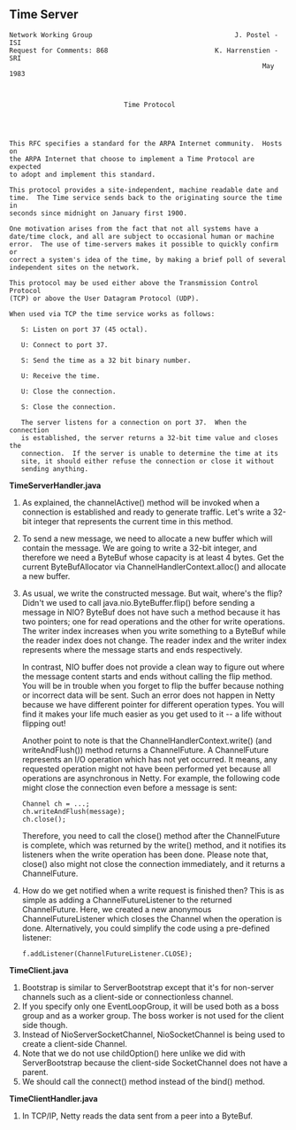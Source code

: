 Time Server
-----------


```
Network Working Group                                    J. Postel - ISI
Request for Comments: 868                           K. Harrenstien - SRI
                                                                May 1983



                             Time Protocol




This RFC specifies a standard for the ARPA Internet community.  Hosts on
the ARPA Internet that choose to implement a Time Protocol are expected
to adopt and implement this standard.

This protocol provides a site-independent, machine readable date and
time.  The Time service sends back to the originating source the time in
seconds since midnight on January first 1900.

One motivation arises from the fact that not all systems have a
date/time clock, and all are subject to occasional human or machine
error.  The use of time-servers makes it possible to quickly confirm or
correct a system's idea of the time, by making a brief poll of several
independent sites on the network.

This protocol may be used either above the Transmission Control Protocol
(TCP) or above the User Datagram Protocol (UDP).

When used via TCP the time service works as follows:

   S: Listen on port 37 (45 octal).

   U: Connect to port 37.

   S: Send the time as a 32 bit binary number.

   U: Receive the time.

   U: Close the connection.

   S: Close the connection.

   The server listens for a connection on port 37.  When the connection
   is established, the server returns a 32-bit time value and closes the
   connection.  If the server is unable to determine the time at its
   site, it should either refuse the connection or close it without
   sending anything.
```

__TimeServerHandler.java__

1. As explained, the channelActive() method will be invoked when a connection is established and ready to generate traffic. Let's write a 32-bit integer that represents the current time in this method.
2. To send a new message, we need to allocate a new buffer which will contain the message. We are going to write a 32-bit integer, and therefore we need a ByteBuf whose capacity is at least 4 bytes. Get the current ByteBufAllocator via ChannelHandlerContext.alloc() and allocate a new buffer.
3. As usual, we write the constructed message.
    But wait, where's the flip? Didn't we used to call java.nio.ByteBuffer.flip() before sending a message in NIO? ByteBuf does not have such a method because it has two pointers; one for read operations and the other for write operations. The writer index increases when you write something to a ByteBuf while the reader index does not change. The reader index and the writer index represents where the message starts and ends respectively.
    
    In contrast, NIO buffer does not provide a clean way to figure out where the message content starts and ends without calling the flip method. You will be in trouble when you forget to flip the buffer because nothing or incorrect data will be sent. Such an error does not happen in Netty because we have different pointer for different operation types. You will find it makes your life much easier as you get used to it -- a life without flipping out!
    
    Another point to note is that the ChannelHandlerContext.write() (and writeAndFlush()) method returns a ChannelFuture. A  ChannelFuture represents an I/O operation which has not yet occurred. It means, any requested operation might not have been performed yet because all operations are asynchronous in Netty. For example, the following code might close the connection even before a message is sent:
    ```
    Channel ch = ...;
    ch.writeAndFlush(message);
    ch.close();
    ```
    
    Therefore, you need to call the close() method after the ChannelFuture is complete, which was returned by the write() method, and it notifies its listeners when the write operation has been done. Please note that, close() also might not close the connection immediately, and it returns a ChannelFuture.
4. How do we get notified when a write request is finished then? This is as simple as adding a ChannelFutureListener to the returned ChannelFuture. Here, we created a new anonymous ChannelFutureListener which closes the Channel when the operation is done.
   Alternatively, you could simplify the code using a pre-defined listener:
   ```
   f.addListener(ChannelFutureListener.CLOSE);    
   ```

__TimeClient.java__

1. Bootstrap is similar to ServerBootstrap except that it's for non-server channels such as a client-side or connectionless channel.
2. If you specify only one EventLoopGroup, it will be used both as a boss group and as a worker group. The boss worker is not used for the client side though.
3. Instead of NioServerSocketChannel, NioSocketChannel is being used to create a client-side Channel.
4. Note that we do not use childOption() here unlike we did with ServerBootstrap because the client-side SocketChannel does not have a parent.
5. We should call the connect() method instead of the bind() method.


__TimeClientHandler.java__

1. In TCP/IP, Netty reads the data sent from a peer into a ByteBuf.

